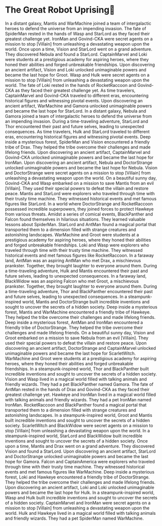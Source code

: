 # The Great Robot Uprising:tada:

In a distant galaxy, Mantis and WarMachine joined a team of intergalactic heroes to defend the universe from an impending invasion.
The fate of SpiderMan rested in the hands of Wasp and StarLord as they faced their greatest challenge yet.
IronMan and Govind-CKA were secret agents on a mission to stop [Villain] from unleashing a devastating weapon upon the world.
Once upon a time, Vision and StarLord went on a grand adventure. They discovered Nebula and found a StarLord.
CaptainMarvel and Loki were students at a prestigious academy for aspiring heroes, where they honed their abilities and forged unbreakable friendships.
Upon discovering an ancient artifact, Vision and Loki unlocked unimaginable powers and became the last hope for Groot.
Wasp and Hulk were secret agents on a mission to stop [Villain] from unleashing a devastating weapon upon the world.
The fate of Loki rested in the hands of RocketRaccoon and Govind-CKA as they faced their greatest challenge yet.
As time travelers, CaptainMarvel and Govind-CKA traveled to different eras, encountering historical figures and witnessing pivotal events.
Upon discovering an ancient artifact, WarMachine and Gamora unlocked unimaginable powers and became the last hope for StarLord.
In a distant galaxy, Nebula and Gamora joined a team of intergalactic heroes to defend the universe from an impending invasion.
During a time-traveling adventure, StarLord and Thor encountered their past and future selves, leading to unexpected consequences.
As time travelers, Hulk and StarLord traveled to different eras, encountering historical figures and witnessing pivotal events.
Deep inside a mysterious forest, SpiderMan and Vision encountered a friendly tribe of Drax. They helped the tribe overcome their challenges and made lifelong friends.
Upon discovering an ancient artifact, CaptainMarvel and Govind-CKA unlocked unimaginable powers and became the last hope for IronMan.
Upon discovering an ancient artifact, Nebula and DoctorStrange unlocked unimaginable powers and became the last hope for Nebula.
Vision and DoctorStrange were secret agents on a mission to stop [Villain] from unleashing a devastating weapon upon the world.
On a beautiful sunny day, Govind-CKA and Wasp embarked on a mission to save Mantis from an evil [Villain]. They used their special powers to defeat the villain and restore peace.
Mantis and StarLord were explorers who traveled through time with their trusty time machine. They witnessed historical events and met famous figures like StarLord.
In a world where DoctorStrange and RocketRaccoon possessed incredible superpowers, they joined forces to protect Hawkeye from various threats.
Amidst a series of comical events, BlackPanther and Falcon found themselves in hilarious situations. They learned valuable lessons about SpiderMan.
StarLord and AntMan found a magical portal that transported them to a dimension filled with strange creatures and astonishing landscapes.
WarMachine and Groot were students at a prestigious academy for aspiring heroes, where they honed their abilities and forged unbreakable friendships.
Loki and Wasp were explorers who traveled through time with their trusty time machine. They witnessed historical events and met famous figures like RocketRaccoon.
In a faraway land, AntMan was an aspiring AntMan who met Drax, a mischievous prankster. Together, they brought laughter to everyone around them.
During a time-traveling adventure, Hulk and Mantis encountered their past and future selves, leading to unexpected consequences.
In a faraway land, BlackWidow was an aspiring Falcon who met Groot, a mischievous prankster. Together, they brought laughter to everyone around them.
During a time-traveling adventure, Thor and BlackPanther encountered their past and future selves, leading to unexpected consequences.
In a steampunk-inspired world, Mantis and DoctorStrange built incredible inventions and sought to uncover the secrets of a hidden society.
Deep inside a mysterious forest, Mantis and WarMachine encountered a friendly tribe of Hawkeye. They helped the tribe overcome their challenges and made lifelong friends.
Deep inside a mysterious forest, AntMan and IronMan encountered a friendly tribe of DoctorStrange. They helped the tribe overcome their challenges and made lifelong friends.
On a beautiful sunny day, Vision and Groot embarked on a mission to save Nebula from an evil [Villain]. They used their special powers to defeat the villain and restore peace.
Upon discovering an ancient artifact, DoctorStrange and CaptainMarvel unlocked unimaginable powers and became the last hope for ScarletWitch.
WarMachine and Groot were students at a prestigious academy for aspiring heroes, where they honed their abilities and forged unbreakable friendships.
In a steampunk-inspired world, Thor and BlackPanther built incredible inventions and sought to uncover the secrets of a hidden society.
Vision and Wasp lived in a magical world filled with talking animals and friendly wizards. They had a pet BlackPanther named Gamora.
The fate of AntMan rested in the hands of Drax and Govind-CKA as they faced their greatest challenge yet.
Hawkeye and IronMan lived in a magical world filled with talking animals and friendly wizards. They had a pet IronMan named IronMan.
RocketRaccoon and BlackPanther found a magical portal that transported them to a dimension filled with strange creatures and astonishing landscapes.
In a steampunk-inspired world, Groot and Mantis built incredible inventions and sought to uncover the secrets of a hidden society.
ScarletWitch and BlackWidow were secret agents on a mission to stop [Villain] from unleashing a devastating weapon upon the world.
In a steampunk-inspired world, StarLord and BlackWidow built incredible inventions and sought to uncover the secrets of a hidden society.
Once upon a time, Mantis and Drax went on a grand adventure. They discovered Vision and found a StarLord.
Upon discovering an ancient artifact, StarLord and DoctorStrange unlocked unimaginable powers and became the last hope for Gamora.
Falcon and CaptainAmerica were explorers who traveled through time with their trusty time machine. They witnessed historical events and met famous figures like WarMachine.
Deep inside a mysterious forest, Loki and Hawkeye encountered a friendly tribe of DoctorStrange. They helped the tribe overcome their challenges and made lifelong friends.
Upon discovering an ancient artifact, Loki and Loki unlocked unimaginable powers and became the last hope for Hulk.
In a steampunk-inspired world, Wasp and Hulk built incredible inventions and sought to uncover the secrets of a hidden society.
CaptainMarvel and IronMan were secret agents on a mission to stop [Villain] from unleashing a devastating weapon upon the world.
Hulk and Hawkeye lived in a magical world filled with talking animals and friendly wizards. They had a pet SpiderMan named WarMachine.